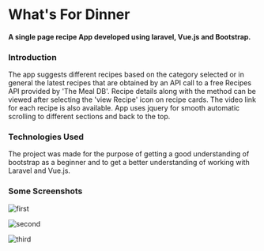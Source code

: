 <h1> What's For Dinner </h1>
<h4> A single page recipe App developed using laravel, Vue.js and Bootstrap.</h4>
<h3> Introduction </h3>
<p> The app suggests different recipes based on the category selected or in general the latest recipes that are obtained by an API call 
to a free Recipes API provided by 'The Meal DB'. Recipe details along with the method can be viewed after selecting the 'view Recipe' 
icon on recipe cards. The video link for each recipe is also available. App uses jquery for smooth automatic scrolling to different 
sections and back to the top.
<h3> Technologies Used </h3>
<p> The project was made for the purpose of getting a good understanding of bootstrap as a beginner and to get a better understanding of working 
with Laravel and Vue.js. </p>
<h3> Some Screenshots </h3>

![first](https://user-images.githubusercontent.com/35193027/41783486-dbf3b6da-7634-11e8-8a61-a375f73d1bab.jpg)

![second](https://user-images.githubusercontent.com/35193027/41783495-e06d1b3e-7634-11e8-926e-865864d845fa.jpg)

![third](https://user-images.githubusercontent.com/35193027/41783500-e3262e38-7634-11e8-9fdb-c90bdd153d53.jpg)
